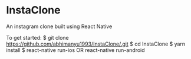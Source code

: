 # InstaClone
An instagram clone built using React Native

To get started:
$ git clone https://github.com/abhimanyu1993/InstaClone/.git
$ cd InstaClone
$ yarn install
$ react-native run-ios OR react-native run-android
